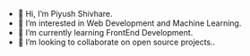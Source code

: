 - 👋 Hi, I’m Piyush Shivhare.
- 👀 I’m interested in Web Development and Machine Learning.
- 🌱 I’m currently learning FrontEnd Development.
- 💞️ I’m looking to collaborate on open source projects..


<!---
piyush3443code/piyush3443code is a ✨ special ✨ repository because its `README.md` (this file) appears on your GitHub profile.
You can click the Preview link to take a look at your changes.
--->

